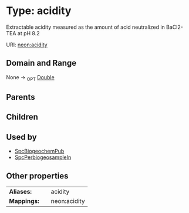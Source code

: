 
# Type: acidity


Extractable acidity measured as the amount of acid neutralized in BaCl2-TEA at pH 8.2

URI: [neon:acidity](https://data.neonscience.org/acidity)


## Domain and Range

None ->  <sub>OPT</sub> [Double](types/Double.md)

## Parents


## Children


## Used by

 * [SpcBiogeochemPub](SpcBiogeochemPub.md)
 * [SpcPerbiogeosampleIn](SpcPerbiogeosampleIn.md)

## Other properties

|  |  |  |
| --- | --- | --- |
| **Aliases:** | | acidity |
| **Mappings:** | | neon:acidity |

